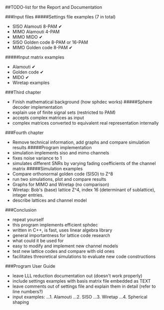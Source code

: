 ##TODO-list for the Report and Documentation

###Input files
#####Settings file examples (7 in total)
- SISO Alamouti 8-PAM ✔
- MIMO Alamouti 4-PAM
- MIMO MIDO ✔
- SISO Golden code 8-PAM or 16-PAM
- MIMO Golden code 8-PAM ✔

#####Input matrix examples
- Alamouti ✔
- Golden code ✔
- MIDO ✔
- Wiretap examples

###Third chapter
- Finish mathematical background (how sphdec works)
#####Sphere decoder implementation
- explain use of finite signal sets (restricted to PAM)
- accepts complex matrices as input
- complex matrices converted to equivalent real representation internally

###Fourth chapter
- Remove technical information, add graphs and compare simulation results
#####Program implementation
- simulation implements siso and mimo channels
- fixes noise variance to 1
- simulates different SNRs by varying fading coefficients of the channel matrix
#####Simulation examples
- Compare orthonormal golden code (SISO) to Z^8
- run two simulations, plot and compare results
- Graphs for MIMO and Wiretap (no comparison)
- Wiretap: Bob's (base) lattice Z^4, index 16 (determinant of sublattice), integer entries.
- describe lattices and channel model

###Conclusion
- repeat yourself
- this program implements efficient sphdec
- written in C++, is fast, uses linear algebra library
- general importantness for lattice code research
- what could it be used for
- easy to modify and implement new channel models
- test new lattice codes and compare with old ones
- facilitates threoretical simulations to evaluate new code constructions

###Program User Guide
- leave LLL reduction documentation out (doesn't work properly)
- include settings examples with basis matrix file embedded as TEXT
- leave comments out of settings file and explain them in detail (refer to line numbers?)
- input examples:
...1. Alamouti
...2. SISO
...3. Wiretap
...4. Spherical shaping



